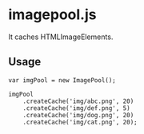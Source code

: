 imagepool.js
============

It caches HTMLImageElements.

Usage
-----

```
var imgPool = new ImagePool();

imgPool
    .createCache('img/abc.png', 20)
    .createCache('img/def.png', 5)
    .createCache('img/dog.png', 20)
    .createCache('img/cat.png', 20);
```
